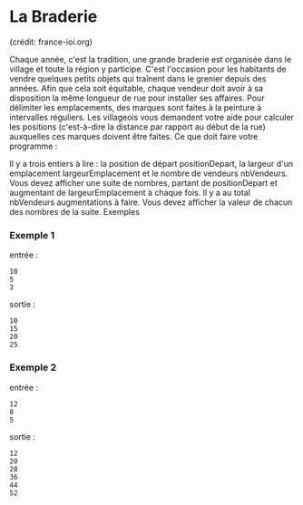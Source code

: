 # La Braderie
(crédit: france-ioi.org)

Chaque année, c'est la tradition, une grande braderie est organisée dans le village et toute la région y participe. C'est l'occasion pour les habitants de vendre quelques petits objets qui traînent dans le grenier depuis des années. Afin que cela soit équitable, chaque vendeur doit avoir à sa disposition la même longueur de rue pour installer ses affaires. Pour délimiter les emplacements, des marques sont faites à la peinture à intervalles réguliers. Les villageois vous demandent votre aide pour calculer les positions (c'est-à-dire la distance par rapport au début de la rue) auxquelles ces marques doivent être faites.
Ce que doit faire votre programme :

Il y a trois entiers à lire : la position de départ positionDepart, la largeur d'un emplacement largeurEmplacement et le nombre de vendeurs nbVendeurs.
Vous devez afficher une suite de nombres, partant de positionDepart et augmentant de largeurEmplacement à chaque fois. Il y a au total nbVendeurs augmentations à faire. Vous devez afficher la valeur de chacun des nombres de la suite.
Exemples

### Exemple 1
entrée :
```
10
5
3
```
sortie :
```
10
15
20
25
```

### Exemple 2
entrée :
```
12
8
5
```
sortie :
```
12
20
28
36
44
52
```
